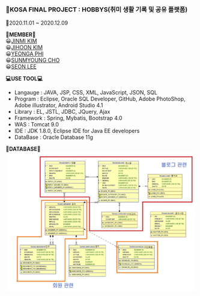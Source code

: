 ### :office:KOSA FINAL PROJECT : HOBBYS(취미 생활 기록 및 공유 플랫폼)
:calendar:2020.11.01 ~ 2020.12.09

**:bust_in_silhouette:MEMBER:bust_in_silhouette:**  
:grinning:[JINMI KIM](https://github.com/kimjinmi)  
:grinning:[JIHOON KIM](https://github.com/JIHOONKIM3949)  
:grinning:[YEONGA PHI](https://github.com/yeonga)  
:grinning:[SUNMYOUNG CHO](https://github.com/aodrhfk)  
:grinning:[SEON LEE](https://github.com/2SunE)  


**:computer:USE TOOL:computer:**  
- Langauge : JAVA, JSP, CSS, XML, JavaScript, JSON, SQL  
- Program : Eclipse, Oracle SQL Developer, GitHub, Adobe PhotoShop, Adobe illustrator, Android Studio 4.1  
- Library : EL, JSTL, JDBC, JQuery, Ajax  
- Framework : Spring, Mybatis, Bootstrap 4.0  
- WAS : Tomcat 9.0  
- IDE : JDK 1.8.0, Eclipse IDE for Java EE developers 
- DataBase : Oracle Database 11g  


**:floppy_disk:DATABASE:floppy_disk:**
![database](https://github.com/kimjinmi/TeamProject/blob/master/WebContent/resources/images/database.PNG)
